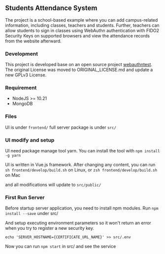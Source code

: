 ## Students Attendance System

The project is a school-based example where you can add campus-related information, including classes, teachers and students.
Further, teachers can allow students to sign in classes using WebAuthn authentication with FIDO2 Security Keys on supported browsers and view the attendance records from the website afterward.

### Development

This project is developed base on an open source project [webauthntest](https://github.com/microsoft/webauthntest).
The original License was moved to ORIGINAL_LICENSE.md and update a new GPLv3 License.

### Requirement

- NodeJS >= 10.21
- MongoDB

### Files

UI is under
```frontend/```
full server package is under
```src/```

### UI modify and setup

UI need package manage tool yarn.
You can install the tool with
```npm install -g yarn```

UI is written in Vue.js framework.
After changing any content, you can run
```sh frontend/develop/build.sh``` on Linux, or
```zsh frontend/develop/build.sh``` on Mac

and all modifications will update to 
```src/public/```

### First Run Server

Before startup server application, you need to install npm modules.
Run ```npm install --save``` under src/

And setup executing environment parameters so it won't return an error when you try to register a new security key.
```
echo 'SERVER_HOSTNAME={CERTIFICATE_URL_NAME}' >> src/.env
```

Now you can run ```npm start``` in src/ and see the service
